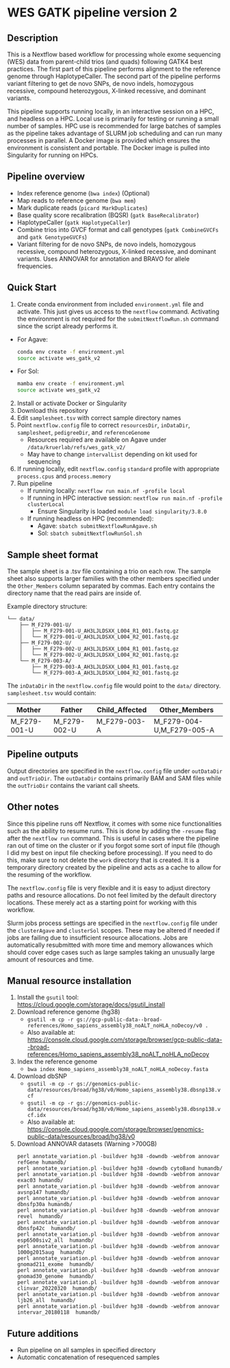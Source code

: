 # WES GATK pipeline version 2

## Description
This is a Nextflow based workflow for processing whole exome sequencing (WES) data from parent-child trios (and quads) following GATK4 best practices. The first part of this pipeline performs alignment to the reference genome through HaplotypeCaller. The second part of the pipeline performs variant filtering to get de novo SNPs, de novo indels, homozygous recessive, compound heterozygous, X-linked recessive, and dominant variants.

This pipeline supports running locally, in an interactive session on a HPC, and headless on a HPC. Local use is primarily for testing or running a small number of samples. HPC use is recommended for large batches of samples as the pipeline takes advantage of SLURM job scheduling and can run many processes in parallel. A Docker image is provided which ensures the environment is consistent and portable. The Docker image is pulled into Singularity for running on HPCs.

## Pipeline overview
- Index reference genome (`bwa index`) (Optional)
- Map reads to reference genome (`bwa mem`)
- Mark duplicate reads (`picard MarkDuplicates`)
- Base quality score recalibration (BQSR) (`gatk BaseRecalibrator`)
- HaplotypeCaller (`gatk HaplotypeCaller`)
- Combine trios into GVCF format and call genotypes (`gatk CombineGVCFs` and `gatk GenotypeGVCFs`)
- Variant filtering for de novo SNPs, de novo indels, homozygous recessive, compound heterozygous, X-linked recessive, and dominant variants. Uses ANNOVAR for annotation and BRAVO for allele frequencies.

## Quick Start
1. Create conda environment from included `environment.yml` file and activate. This just gives us access to the `nextflow` command. Activating the environment is not required for the `submitNextflowRun.sh` command since the script already performs it.
- For Agave:
    ```bash
    conda env create -f environment.yml
    source activate wes_gatk_v2
    ```
- For Sol:
    ```bash
    mamba env create -f environment.yml
    source activate wes_gatk_v2
    ```
2. Install or activate Docker or Singularity
3. Download this repository
4. Edit `samplesheet.tsv` with correct sample directory names
5. Point `nextflow.config` file to correct `resourcesDir`, `inDataDir`, `samplesheet`, `pedigreeDir`, and `referenceGenome`
    - Resources required are available on Agave under `/data/kruerlab/refs/wes_gatk_v2/`
    - May have to change `intervalList` depending on kit used for sequencing
6. If running locally, edit `nextflow.config` `standard` profile with appropriate `process.cpus` and `process.memory`
7. Run pipeline
    - If running locally: `nextflow run main.nf -profile local`
    - If running in HPC interactive session: `nextflow run main.nf -profile clusterLocal`
        - Ensure Singularity is loaded `module load singularity/3.8.0`
    - If running headless on HPC (recommended): 
        - Agave: `sbatch submitNextflowRunAgave.sh`
        - Sol: `sbatch submitNextflowRunSol.sh`

## Sample sheet format
The sample sheet is a .tsv file containing a trio on each row. The sample sheet also supports larger families with the other members specified under the `Other_Members` column separated by commas. Each entry contains the directory name that the read pairs are inside of.

Example directory structure:
```
└── data/
    ├── M_F279-001-U/
    │   ├── M_F279-001-U_AH3LJLDSXX_L004_R1_001.fastq.gz
    │   └── M_F279-001-U_AH3LJLDSXX_L004_R2_001.fastq.gz
    ├── M_F279-002-U/
    │   ├── M_F279-002-U_AH3LJLDSXX_L004_R1_001.fastq.gz
    │   └── M_F279-002-U_AH3LJLDSXX_L004_R2_001.fastq.gz
    └── M_F279-003-A/
        ├── M_F279-003-A_AH3LJLDSXX_L004_R1_001.fastq.gz
        └── M_F279-003-A_AH3LJLDSXX_L004_R2_001.fastq.gz
```
The `inDataDir` in the `nextflow.config` file would point to the `data/` directory. `samplesheet.tsv` would contain:

|Mother         | Father      | Child_Affected | Other_Members |
| --------------|-------------|----------------|---------------|
| M_F279-001-U | M_F279-002-U | M_F279-003-A   | M_F279-004-U,M_F279-005-A

## Pipeline outputs
Output directories are specified in the `nextflow.config` file under `outDataDir` and `outTrioDir`. The `outDataDir` contains primarily BAM and SAM files while the `outTrioDir` contains the variant call sheets.

## Other notes
Since this pipeline runs off Nextflow, it comes with some nice functionalities such as the ability to resume runs. This is done by adding the `-resume` flag after the `nextflow run` command. This is useful in cases where the pipeline ran out of time on the cluster or if you forgot some sort of input file (though I did my best on input file checking before processing). If you need to do this, make sure to not delete the `work` directory that is created. It is a temporary directory created by the pipeline and acts as a cache to allow for the resuming of the workflow.

The `nextflow.config` file is very flexible and it is easy to adjust directory paths and resource allocations. Do not feel limited by the default directory locations. These merely act as a starting point for working with this workflow.

Slurm jobs process settings are specified in the `nextflow.config` file under the `clusterAgave` and `clusterSol` scopes. These may be altered if needed if jobs are failing due to insufficient resource allocations. Jobs are automatically resubmitted with more time and memory allowances which should cover edge cases such as large samples taking an unusually large amount of resources and time.

## Manual resource installation
1. Install the `gsutil` tool: https://cloud.google.com/storage/docs/gsutil_install
2. Download reference genome (hg38)
    - `gsutil -m cp -r gs://gcp-public-data--broad-references/Homo_sapiens_assembly38_noALT_noHLA_noDecoy/v0 .`
    - Also available at: https://console.cloud.google.com/storage/browser/gcp-public-data--broad-references/Homo_sapiens_assembly38_noALT_noHLA_noDecoy
3. Index the reference genome
    - `bwa index Homo_sapiens_assembly38_noALT_noHLA_noDecoy.fasta`
4. Download dbSNP
    - `gsutil -m cp -r gs://genomics-public-data/resources/broad/hg38/v0/Homo_sapiens_assembly38.dbsnp138.vcf`
    - `gsutil -m cp -r gs://genomics-public-data/resources/broad/hg38/v0/Homo_sapiens_assembly38.dbsnp138.vcf.idx`
    - Also available at: https://console.cloud.google.com/storage/browser/genomics-public-data/resources/broad/hg38/v0
5. Download ANNOVAR datasets (Warning >700GB)
    ```
    perl annotate_variation.pl -buildver hg38 -downdb -webfrom annovar refGene humandb/
    perl annotate_variation.pl -buildver hg38 -downdb cytoBand humandb/
    perl annotate_variation.pl -buildver hg38 -downdb -webfrom annovar exac03 humandb/
    perl annotate_variation.pl -buildver hg38 -downdb -webfrom annovar avsnp147 humandb/
    perl annotate_variation.pl -buildver hg38 -downdb -webfrom annovar dbnsfp30a humandb/
    perl annotate_variation.pl -buildver hg38 -downdb -webfrom annovar revel  humandb/
    perl annotate_variation.pl -buildver hg38 -downdb -webfrom annovar dbnsfp42c  humandb/
    perl annotate_variation.pl -buildver hg38 -downdb -webfrom annovar esp6500siv2_all  humandb/
    perl annotate_variation.pl -buildver hg38 -downdb -webfrom annovar 1000g2015aug  humandb/
    perl annotate_variation.pl -buildver hg38 -downdb -webfrom annovar gnomad211_exome  humandb/
    perl annotate_variation.pl -buildver hg38 -downdb -webfrom annovar gnomad30_genome  humandb/
    perl annotate_variation.pl -buildver hg38 -downdb -webfrom annovar clinvar_20220320  humandb/
    perl annotate_variation.pl -buildver hg38 -downdb -webfrom annovar ljb26_all  humandb/
    perl annotate_variation.pl -buildver hg38 -downdb -webfrom annovar intervar_20180118  humandb/
    ```
    
## Future additions
- Run pipeline on all samples in specified directory
- Automatic concatenation of resequenced samples
